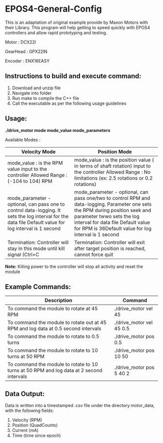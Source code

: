 # EPOS4-General-Config

This is an adaptation of original example provide by Maxon Motors with their Library. This program will help getting to speed quickly with EPOS4 controllers and allow rapid prototyping and testing. 

Motor : DCX22l

GearHead : GPX22lN

Encoder : ENX16EASY 


## Instructions to build and execute command:
1. Download and unzip file
2. Navigate into folder
3. Run make to compile the C++ file
4. Call the executable as per the following usage guidelines

## Usage:

**./drive_motor mode mode_value mode_parameters**

Available Modes :

| Velocity Mode                                                                                                                                          | Position Mode                                                                                                                                                                                                                  |
|--------------------------------------------------------------------------------------------------------------------------------------------------------|--------------------------------------------------------------------------------------------------------------------------------------------------------------------------------------------------------------------------------|
|  mode_value : is the RPM value input to the controller Allowed Range : (-104 to 104) RPM                                                               |  mode_value : is the position value ( in terms of shaft rotation) input to the controller Allowed Range : No limitations (ex: 2.5 rotations or 0.2 rotations)                                                                  |
|  mode_parameter - optional, can pass one to control data-logging. It sets the log interval for the data file Default value for log interval is 1 second |  mode_parameter - optional, can pass one/two to control RPM and data-logging. Parameter one sets the RPM during position seek and parameter twwo sets the log interval for data file Default value for RPM is 36Default value for log interval is 1 second |
| Termination: Controller will stay in this mode until kill signal (Ctrl+C                                                                               | Termination: Controller will exit after target position is reached, cannot force quit                                                                                                                                          |

**Note:** Killing power to the controller will stop all activity and reset the module

## Example Commands:

| Description                                                                        | Command                  |
|------------------------------------------------------------------------------------|--------------------------|
| To command the module to rotate at 45 RPM                                          | ./drive_motor vel 45     |
| To command the module to rotate out at 45 RPM and log data at 0.5 second intervals | ./drive_motor vel 45 0.5 |
| To command the module to rotate to 0.5 turns                                       | ./drive_motor pos 0.5    |
| To command the module to rotate to 10 turns at 50 RPM                              | ./drive_motor pos 10 50  |
| To command the module to rotate to 10 turns at 50 RPM and log data at 2 second intervals                             | ./drive_motor pos 5 40 2 |

## Data Output:

Data is written into a timestamped .csv file under the directory motor_data, with the following fields:
1. Velocity (RPM)
2. Position (QuadCounts)
3. Current (mA)
4. Time (time since epoch)



